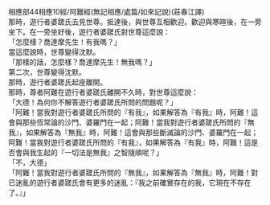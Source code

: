 相應部44相應10經/阿難經(無記相應/處篇/如來記說)(莊春江譯)  
那時，遊行者婆蹉氏去見世尊。抵達後，與世尊互相歡迎。歡迎與寒暄後，在一旁坐下。在一旁坐好後，遊行者婆蹉氏對世尊這麼說：  
「怎麼樣？喬達摩先生！有我嗎？」  
當這麼說時，世尊變得沈默。  
「那樣的話，怎麼樣？喬達摩先生！無我嗎？」  
第二次，世尊變得沈默。  
那時，遊行者婆蹉氏起座離開。  
那時，尊者阿難在遊行者婆蹉氏離開不久時，對世尊這麼說：  
「大德！為何你不解答遊行者婆蹉氏所問的問題呢？」  
「阿難！當我對遊行者婆蹉氏所問的『有我』，如果解答為『有我』時，阿難！這會與那些恆常論的沙門、婆羅門在一起；阿難！當我對遊行者婆蹉氏所問的『無我』，如果解答為『無我』時，阿難！這會與那些斷滅論的沙門、婆羅門在一起；阿難！當我對遊行者婆蹉氏所問的『有我』，如果解答為『有我』時，阿難！這是否會與我生起的『一切法是無我』之智隨順呢？」  
「不，大德」  
「阿難！當我對遊行者婆蹉氏所問的『無我』，如果解答為『無我』時，阿難！對已迷亂的遊行者婆蹉氏會有更多的迷亂：『我之前確實存在的我，它現在不存在了。』」  
  
  
